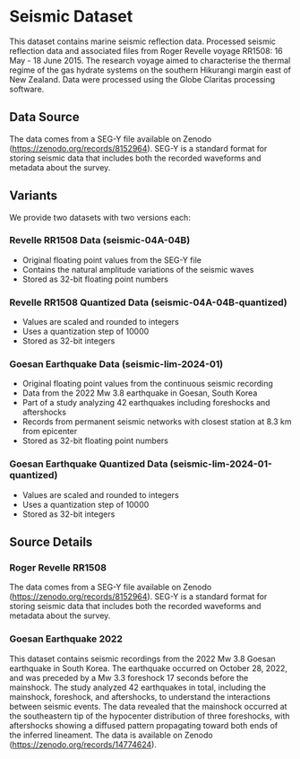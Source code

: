 # Seismic Dataset

This dataset contains marine seismic reflection data. Processed seismic reflection data and associated files from Roger Revelle voyage RR1508: 16 May - 18 June 2015. The research voyage aimed to characterise the thermal regime of the gas hydrate systems on the southern Hikurangi margin east of New Zealand. Data were processed using the Globe Claritas processing software.

## Data Source

The data comes from a SEG-Y file available on Zenodo (https://zenodo.org/records/8152964). SEG-Y is a standard format for storing seismic data that includes both the recorded waveforms and metadata about the survey.

## Variants

We provide two datasets with two versions each:

### Revelle RR1508 Data (seismic-04A-04B)
- Original floating point values from the SEG-Y file
- Contains the natural amplitude variations of the seismic waves
- Stored as 32-bit floating point numbers

### Revelle RR1508 Quantized Data (seismic-04A-04B-quantized)
- Values are scaled and rounded to integers
- Uses a quantization step of 10000
- Stored as 32-bit integers

### Goesan Earthquake Data (seismic-lim-2024-01)
- Original floating point values from the continuous seismic recording
- Data from the 2022 Mw 3.8 earthquake in Goesan, South Korea
- Part of a study analyzing 42 earthquakes including foreshocks and aftershocks
- Records from permanent seismic networks with closest station at 8.3 km from epicenter
- Stored as 32-bit floating point numbers

### Goesan Earthquake Quantized Data (seismic-lim-2024-01-quantized)
- Values are scaled and rounded to integers
- Uses a quantization step of 10000
- Stored as 32-bit integers

## Source Details

### Roger Revelle RR1508
The data comes from a SEG-Y file available on Zenodo (https://zenodo.org/records/8152964). SEG-Y is a standard format for storing seismic data that includes both the recorded waveforms and metadata about the survey.

### Goesan Earthquake 2022
This dataset contains seismic recordings from the 2022 Mw 3.8 Goesan earthquake in South Korea. The earthquake occurred on October 28, 2022, and was preceded by a Mw 3.3 foreshock 17 seconds before the mainshock. The study analyzed 42 earthquakes in total, including the mainshock, foreshock, and aftershocks, to understand the interactions between seismic events. The data revealed that the mainshock occurred at the southeastern tip of the hypocenter distribution of three foreshocks, with aftershocks showing a diffused pattern propagating toward both ends of the inferred lineament. The data is available on Zenodo (https://zenodo.org/records/14774624).
